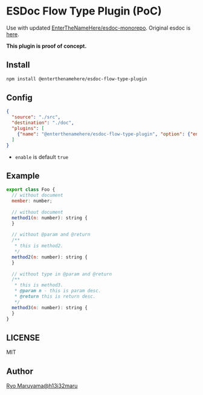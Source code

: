 # ESDoc Flow Type Plugin (PoC)

Use with updated [EnterTheNameHere/esdoc-monorepo](https://github.com/EnterTheNameHere/esdoc-monorepo).
Original esdoc is [here](https://github.com/esdoc/esdoc).

**This plugin is proof of concept.**

## Install
```bash
npm install @enterthenamehere/esdoc-flow-type-plugin
```

## Config
```json
{
  "source": "./src",
  "destination": "./doc",
  "plugins": [
    {"name": "@enterthenamehere/esdoc-flow-type-plugin", "option": {"enable": true}}
  ]
}
```

- `enable` is default `true`

## Example
```js
export class Foo {
  // without document
  member: number;
  
  // without document
  method1(n: number): string {
  }
  
  // without @param and @return
  /**
   * this is method2.
   */
  method2(n: number): string {
  }
  
  // without type in @param and @return
  /**
   * this is method3.
   * @param n - this is param desc.
   * @return this is return desc.
   */
  method3(n: number): string {
  }
}
```

## LICENSE
MIT

## Author
[Ryo Maruyama@h13i32maru](https://github.com/h13i32maru)
